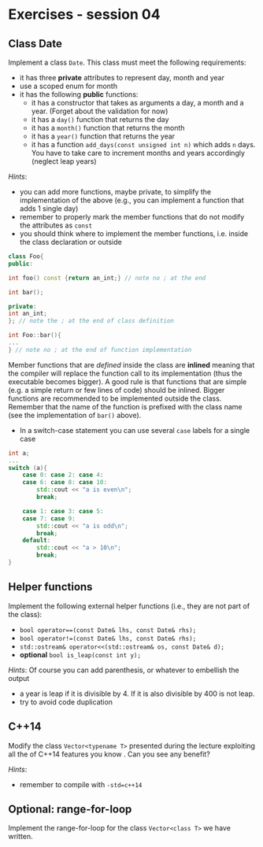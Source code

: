 # Exercises - session 04

## Class Date
Implement a class `Date`. This class must meet the following requirements:
- it has three **private** attributes to represent day, month and year
- use a scoped enum for month
- it has the following **public** functions:
	- it has a constructor that takes as arguments a day, a month and a year. (Forget about the validation for now)
	- it has a `day()` function that returns the day
	- it has a `month()` function that returns the month
	- it has a `year()` function that returns the year
	- it has a function `add_days(const unsigned int n)` which adds `n` days. You have to take care to increment months and years accordingly (neglect leap years)

*Hints*:
- you can add more functions, maybe private, to simplify the implementation of the above (e.g., you can implement a function that adds 1 single day)
- remember to properly mark the member functions that do not modify the attributes as `const`
- you should think where to implement the member functions, i.e. inside the class declaration or outside
```c++
class Foo{
public:

int foo() const {return an_int;} // note no ; at the end

int bar(); 

private:
int an_int;
}; // note the ; at the end of class definition

int Foo::bar(){
...
} // note no ; at the end of function implementation

```

Member functions that are *defined* inside the class are **inlined**
meaning that the compiler will replace the function call to its
implementation (thus the executable becomes bigger). A good rule is
that functions that are simple (e.g. a simple return or few lines of
code) should be inlined. Bigger functions are recommended to be
implemented outside the class. Remember that the name of the function
is prefixed with the class name (see the implementation of `bar()`
above).

- In a switch-case statement you can use several `case` labels for a single case
```c++
int a;
...
switch (a){
	case 0: case 2: case 4:
	case 6: case 8: case 10:
		std::cout << "a is even\n";
		break;

	case 1: case 3: case 5:
	case 7: case 9:
		std::cout << "a is odd\n";
		break;
	default:
		std::cout << "a > 10\n";
		break;
}
```

## Helper functions
Implement the following external helper functions (i.e., they are not part of the class):
- `bool operator==(const Date& lhs, const Date& rhs);`
- `bool operator!=(const Date& lhs, const Date& rhs);`
- `std::ostream& operator<<(std::ostream& os, const Date& d);`
- **optional** `bool is_leap(const int y);`

*Hints*:
Of course you can add parenthesis, or whatever to embellish the output
- a year is leap if it is divisible by 4. If it is also divisible by 400 is not leap.
- try to avoid code duplication




## C++14	

Modify the class `Vector<typename T>` presented during the lecture exploiting all the of C++14 features you know . Can you see any benefit?

*Hints*:

- remember to compile with `-std=c++14`

## Optional: range-for-loop

Implement the range-for-loop for the class `Vector<class T>` we have written.

